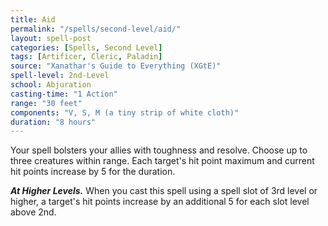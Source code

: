 ```yaml
---
title: Aid
permalink: "/spells/second-level/aid/"
layout: spell-post
categories: [Spells, Second Level]
tags: [Artificer, Cleric, Paladin]
source: "Xanathar's Guide to Everything (XGtE)"
spell-level: 2nd-Level
school: Abjuration
casting-time: "1 Action"
range: "30 feet"
components: "V, S, M (a tiny strip of white cloth)"
duration: "8 hours"
---
```


Your spell bolsters your allies with toughness and resolve. Choose up to three creatures within range. Each target's hit point maximum and current hit points increase by 5 for the duration.

***At Higher Levels.*** When you cast this spell using a spell slot of 3rd level or higher, a target's hit points increase by an additional 5 for each slot level above 2nd.